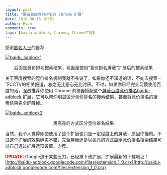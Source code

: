```yaml
---
layout: post
title: "屏蔽百度竞价排名的 Chrome 扩展"
date: 2010-08-16 16:51
author: Eyon
comments: true
tags: [baidu-adblock, Chrome, Chrome扩展]
---
```

感谢[匿名人士](http://code.google.com/p/baidu-adblock/)的自荐

<a href="http://img.chromi.org/2010/08/baidu_adblock1.jpg">![](http://img.chromi.org/2010/08/baidu_adblock1.jpg "baidu_adblock1")</a>
<p style="text-align: center;">后面是竞价排名搜索结果，前面是使用“竞价排名屏蔽”扩展后的搜索结果

关于百度搜索的竞价排名机制我就不多说了，如果你还不知道的话，不妨去搜索一下CCTV的相关报道，总之无比恶心无比讨厌。不过，如果你已经完全习惯使用百度的话，强烈推荐你使用 Chrome 浏览器搭配这个[屏蔽百度竞价排名baidu-adblock](https://chrome.google.com/extensions/detail/ednhggilfkoojijmodjenflnpfkppkga) 扩展，它可以帮你明显区分竞价排名的搜索结果，甚至将竞价排名的搜索结果完全屏蔽掉。

<a href="http://img.chromi.org/2010/08/baidu_adblock2.jpg">![](http://img.chromi.org/2010/08/baidu_adblock2.jpg "baidu_adblock2")</a>
<p style="text-align: center;">用高亮的方式区分竞价排名结果

当然，我个人觉得即使使用了这个扩展也只是一定程度上的屏蔽，原因你懂的。不过这个扩展的效果确实不错，完全屏蔽还是以高亮的方式显示竞价排名搜索结果可以自己通过扩展选项设置，力荐。

**<span style="color: #ff0000;">UPDATE:</span>** Google迫于某些压力，已经撤下该扩展，扩展最新的下载地址：[http://baidu-adblock.googlecode.com/files/extension_1_0.crx](http://baidu-adblock.googlecode.com/files/extension_1_0.crx)
